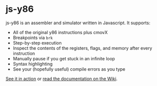 js-y86
======

js-y86 is an assembler and simulator written in Javascript. It supports:

* All of the original y86 instructions plus cmovX
* Breakpoints via `brk`
* Step-by-step execution
* Inspect the contents of the registers, flags, and memory after every instruction
* Manually pause if you get stuck in an infinite loop
* Syntax highlighting
* See your (hopefully useful) compile errors as you type

[See it in action](https://xsznix.github.io/js-y86/) or [read the documentation on the Wiki](https://github.com/xsznix/js-y86/wiki).